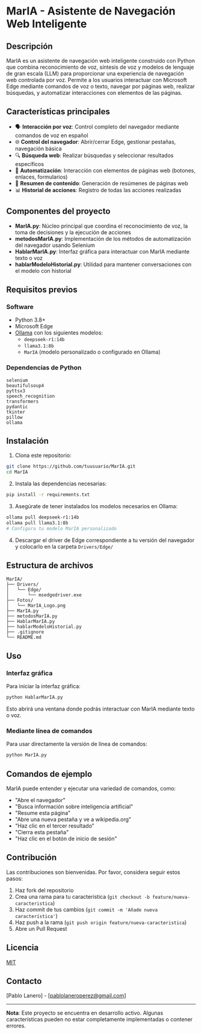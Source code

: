 # MarIA - Asistente de Navegación Web Inteligente



## Descripción

MarIA es un asistente de navegación web inteligente construido con Python que combina reconocimiento de voz, síntesis de voz y modelos de lenguaje de gran escala (LLM) para proporcionar una experiencia de navegación web controlada por voz. Permite a los usuarios interactuar con Microsoft Edge mediante comandos de voz o texto, navegar por páginas web, realizar búsquedas, y automatizar interacciones con elementos de las páginas.

## Características principales

- 🗣️ **Interacción por voz**: Control completo del navegador mediante comandos de voz en español
- 🌐 **Control del navegador**: Abrir/cerrar Edge, gestionar pestañas, navegación básica
- 🔍 **Búsqueda web**: Realizar búsquedas y seleccionar resultados específicos
- 🤖 **Automatización**: Interacción con elementos de páginas web (botones, enlaces, formularios)
- 📝 **Resumen de contenido**: Generación de resúmenes de páginas web
- 📊 **Historial de acciones**: Registro de todas las acciones realizadas

## Componentes del proyecto

- **MarIA.py**: Núcleo principal que coordina el reconocimiento de voz, la toma de decisiones y la ejecución de acciones
- **metodosMarIA.py**: Implementación de los métodos de automatización del navegador usando Selenium
- **HablarMarIA.py**: Interfaz gráfica para interactuar con MarIA mediante texto o voz
- **hablarModeloHistorial.py**: Utilidad para mantener conversaciones con el modelo con historial

## Requisitos previos

### Software
- Python 3.8+
- Microsoft Edge
- [Ollama](https://ollama.ai/) con los siguientes modelos:
  - `deepseek-r1:14b`
  - `llama3.1:8b`
  - `MarIA` (modelo personalizado o configurado en Ollama)

### Dependencias de Python
```
selenium
beautifulsoup4
pyttsx3
speech_recognition
transformers
pydantic
tkinter
pillow
ollama
```

## Instalación

1. Clona este repositorio:
```bash
git clone https://github.com/tuusuario/MarIA.git
cd MarIA
```

2. Instala las dependencias necesarias:
```bash
pip install -r requirements.txt
```

3. Asegúrate de tener instalados los modelos necesarios en Ollama:
```bash
ollama pull deepseek-r1:14b
ollama pull llama3.1:8b
# Configura tu modelo MarIA personalizado
```

4. Descargar el driver de Edge correspondiente a tu versión del navegador y colocarlo en la carpeta `Drivers/Edge/`

## Estructura de archivos

```
MarIA/
├── Drivers/
│   └── Edge/
│       └── msedgedriver.exe
├── Fotos/
│   └── MarIA_Logo.png
├── MarIA.py
├── metodosMarIA.py
├── HablarMarIA.py
├── hablarModeloHistorial.py
├── .gitignore
└── README.md
```

## Uso

### Interfaz gráfica

Para iniciar la interfaz gráfica:

```bash
python HablarMarIA.py
```

Esto abrirá una ventana donde podrás interactuar con MarIA mediante texto o voz.

### Mediante línea de comandos

Para usar directamente la versión de línea de comandos:

```bash
python MarIA.py
```

## Comandos de ejemplo

MarIA puede entender y ejecutar una variedad de comandos, como:

- "Abre el navegador"
- "Busca información sobre inteligencia artificial"
- "Resume esta página"
- "Abre una nueva pestaña y ve a wikipedia.org"
- "Haz clic en el tercer resultado"
- "Cierra esta pestaña"
- "Haz clic en el botón de inicio de sesión"

## Contribución

Las contribuciones son bienvenidas. Por favor, considera seguir estos pasos:

1. Haz fork del repositorio
2. Crea una rama para tu característica (`git checkout -b feature/nueva-caracteristica`)
3. Haz commit de tus cambios (`git commit -m 'Añade nueva característica'`)
4. Haz push a la rama (`git push origin feature/nueva-caracteristica`)
5. Abre un Pull Request

## Licencia

[MIT](LICENSE)

## Contacto

[Pablo Lanero] - [pablolaneroperez@gmail.com]

---

**Nota**: Este proyecto se encuentra en desarrollo activo. Algunas características pueden no estar completamente implementadas o contener errores.
